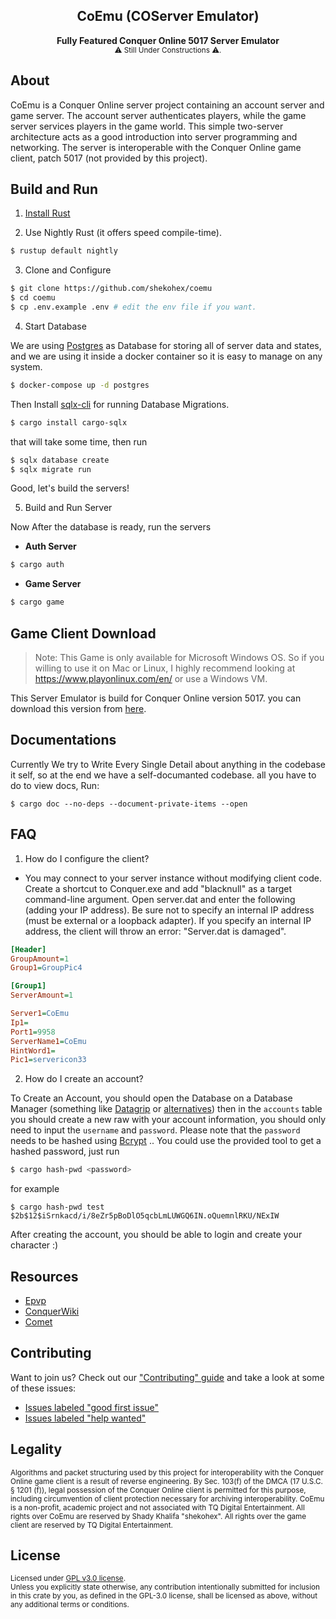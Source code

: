 <h2 align="center">CoEmu (COServer Emulator)</h2>
<div align="center">
  <strong>
        Fully Featured Conquer Online 5017 Server Emulator
  </strong>
</div>
<div align="center">
  <sub>
      ⚠ Still Under Constructions ⚠.
  </sub>
</div>

## About

CoEmu is a Conquer Online server project containing an account server and game server. The account server authenticates players, while the game server services players in the game world. This simple two-server architecture acts as a good introduction into server programming and networking. The server is interoperable with the Conquer Online game client, patch 5017 (not provided by this project).

## Build and Run

1. [Install Rust](https://rustup.rs/)

2. Use Nightly Rust (it offers speed compile-time).

```bash
$ rustup default nightly
```

3. Clone and Configure

```bash
$ git clone https://github.com/shekohex/coemu
$ cd coemu
$ cp .env.example .env # edit the env file if you want.
```

4. Start Database

We are using [Postgres](https://www.postgresql.org/) as Database for storing all of server data and states, and we are using it inside a docker container so it is easy to manage on any system.

```bash
$ docker-compose up -d postgres
```

Then Install [sqlx-cli](https://github.com/launchbadge/sqlx/tree/master/sqlx-cli) for running Database Migrations.

```bash
$ cargo install cargo-sqlx
```

that will take some time, then run

```bash
$ sqlx database create
$ sqlx migrate run
```

Good, let's build the servers!

5. Build and Run Server

Now After the database is ready, run the servers

- **Auth Server**

```bash
$ cargo auth
```

- **Game Server**

```bash
$ cargo game
```

## Game Client Download

> Note: This Game is only available for Microsoft Windows OS.
> So if you willing to use it on Mac or Linux, I highly recommend looking at https://www.playonlinux.com/en/ or use a Windows VM.

This Server Emulator is build for Conquer Online version 5017. you can download this version from [here](https://mega.nz/file/l4tmDABY#aphx2g-fhEH5VYkzes1_97JmoGrXkhl-GQZ22sjd_Ls).

## Documentations

Currently We try to Write Every Single Detail about anything in the codebase it self, so at the end we have a self-documanted codebase.
all you have to do to view docs, Run:

```
$ cargo doc --no-deps --document-private-items --open
```

## FAQ

1. How do I configure the client?

- You may connect to your server instance without modifying client code. Create a shortcut to Conquer.exe and add "blacknull" as a target command-line argument. Open server.dat and enter the following (adding your IP address). Be sure not to specify an internal IP address (must be external or a loopback adapter). If you specify an internal IP address, the client will throw an error: "Server.dat is damaged".

```ini
[Header]
GroupAmount=1
Group1=GroupPic4

[Group1]
ServerAmount=1

Server1=CoEmu
Ip1=
Port1=9958
ServerName1=CoEmu
HintWord1=
Pic1=servericon33

```

2. How do I create an account?

To Create an Account, you should open the Database on a Database Manager (something like [Datagrip](https://www.jetbrains.com/datagrip/) or [alternatives](https://www.slant.co/options/210/alternatives/~datagrip-alternatives)) then in the `accounts` table you should create a new raw with your account information, you should only need to input the `username` and `password`.
Please note that the `password` needs to be hashed using [Bcrypt](https://en.wikipedia.org/wiki/Bcrypt) .. You could use the provided tool to get a hashed password, just run

```bash
$ cargo hash-pwd <password>
```

for example

```
$ cargo hash-pwd test
$2b$12$iSrnkacd/i/8eZr5pBoDlO5qcbLmLUWGQ6IN.oQuemnlRKU/NExIW
```

After creating the account, you should be able to login and create your character :)

## Resources

- [Epvp](https://elitepvpers.com/forum/co2-private-server)
- [ConquerWiki](https://www.forum.darkfoxdeveloper.com/conquerwiki/doku.php?id=start)
- [Comet](https://gitlab.com/spirited/comet)

## Contributing

Want to join us? Check out our ["Contributing" guide][contributing] and take a
look at some of these issues:

- [Issues labeled "good first issue"][good-first-issue]
- [Issues labeled "help wanted"][help-wanted]

[contributing]: .github/CONTRIBUTING.md
[good-first-issue]: https://github.com/shekohex/coemu/labels/good%20first%20issue
[help-wanted]: https://github.com/shekohex/coemu/labels/help%20wanted

## Legality

<sub>
Algorithms and packet structuring used by this project for interoperability with the Conquer Online game client is a result of reverse engineering. By Sec. 103(f) of the DMCA (17 U.S.C. § 1201 (f)), legal possession of the Conquer Online client is permitted for this purpose, including circumvention of client protection necessary for archiving interoperability. CoEmu is a non-profit, academic project and not associated with TQ Digital Entertainment. All rights over CoEmu are reserved by Shady Khalifa "shekohex". All rights over the game client are reserved by TQ Digital Entertainment.
</sub>

## License

<sup>
Licensed under <a href="LICENSE">GPL v3.0 license</a>.
</sup>

<br/>

<sub>
Unless you explicitly state otherwise, any contribution intentionally submitted
for inclusion in this crate by you, as defined in the GPL-3.0 license, shall
be licensed as above, without any additional terms or conditions.
</sub>
